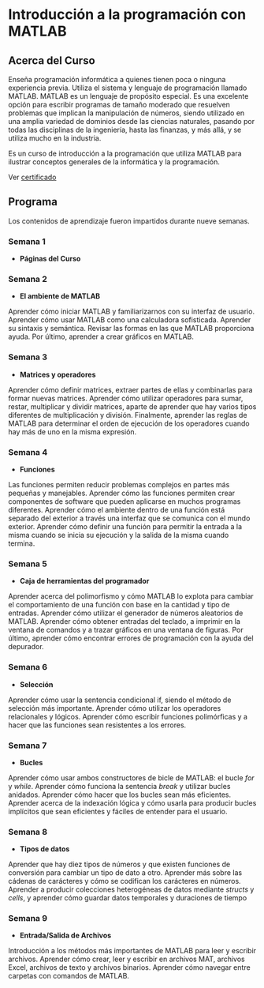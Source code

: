 # Introducción a la programación con MATLAB

<!--more-->
## Acerca del Curso

Enseña programación informática a quienes tienen poca o ninguna experiencia previa. 
Utiliza el sistema y lenguaje de programación llamado MATLAB. 
MATLAB es un lenguaje de propósito especial. 
Es una excelente opción para escribir programas de tamaño moderado que resuelven problemas 
que implican la manipulación de números, siendo utilizado en una amplia variedad de dominios 
desde las ciencias naturales, pasando por todas las disciplinas de la ingeniería, 
hasta las finanzas, y más allá, y se utiliza mucho en la industria.

Es un curso de introducción a la programación que utiliza MATLAB para ilustrar conceptos generales 
de la informática y la programación.

Ver [certificado](https://coursera.org/share/45e983457108d7701039e8bcb25120fa)

## Programa

Los contenidos de aprendizaje fueron impartidos durante nueve semanas.

### Semana 1

* **Páginas del Curso**

### Semana 2

* **El ambiente de MATLAB**

Aprender cómo iniciar MATLAB y familiarizarnos con su interfaz de usuario.
Aprender cómo usar MATLAB como una calculadora sofisticada.
Aprender su sintaxis y semántica.
Revisar las formas en las que MATLAB proporciona ayuda.
Por último, aprender a crear gráficos en MATLAB.

### Semana 3

* **Matrices y operadores**

Aprender cómo definir matrices, extraer partes de ellas y combinarlas para formar nuevas matrices.
Aprender cómo utilizar operadores para sumar, restar, multiplicar y dividir matrices, aparte de aprender
que hay varios tipos diferentes de multiplicación y división.
Finalmente, aprender las reglas de MATLAB para determinar el orden de ejecución de los operadores cuando
hay más de uno en la misma expresión.

### Semana 4

* **Funciones**

Las funciones permiten reducir problemas complejos en partes más pequeñas y manejables.
Aprender cómo las funciones permiten crear componentes de software que pueden aplicarse en muchos programas diferentes.
Aprender cómo el ambiente dentro de una función está separado del exterior a través una interfaz que se 
comunica con el mundo exterior.
Aprender cómo definir una función para permitir la entrada a la misma cuando
se inicia su ejecución y la salida de la misma cuando termina.

### Semana 5

* **Caja de herramientas del programador**

Aprender acerca del polimorfismo y cómo MATLAB lo explota para cambiar el 
comportamiento de una función con base en la cantidad y tipo de entradas.
Aprender cómo utilizar el generador de números aleatorios de MATLAB.
Aprender cómo obtener entradas del teclado, a imprimir en la ventana de comandos
y a trazar gráficos en una ventana de figuras.
Por último, aprender cómo encontrar errores de programación con la ayuda del depurador.

### Semana 6

* **Selección**

Aprender cómo usar la sentencia condicional if, siendo el método de selección más importante.
Aprender cómo utilizar los operadores relacionales y lógicos.
Aprender cómo escribir funciones polimórficas y a hacer que las funciones sean 
resistentes a los errores.

### Semana 7

* **Bucles**

Aprender cómo usar ambos constructores de bicle de MATLAB: el bucle *for* y *while*.
Aprender cómo funciona la sentencia *break* y utilizar bucles anidados.
Aprender cómo hacer que los bucles sean más eficientes.
Aprender acerca de la indexación lógica y cómo usarla para producir 
bucles implícitos que sean eficientes y fáciles de entender para el usuario.

### Semana 8

* **Tipos de datos**

Aprender que hay diez tipos de números y que existen funciones de conversión
para cambiar un tipo de dato a otro.
Aprender más sobre las cádenas de carácteres y cómo se codifican los carácteres en números.
Aprender a producir colecciones heterogéneas de datos mediante *structs* y *cells*,
y aprender cómo guardar datos temporales y duraciones de tiempo

### Semana 9

* **Entrada/Salida de Archivos**

Introducción a los métodos más importantes de MATLAB para leer y escribir archivos.
Aprender cómo crear, leer y escribir en archivos MAT, archivos Excel, 
archivos de texto y archivos binarios.
Aprender cómo navegar entre carpetas con comandos de MATLAB.



